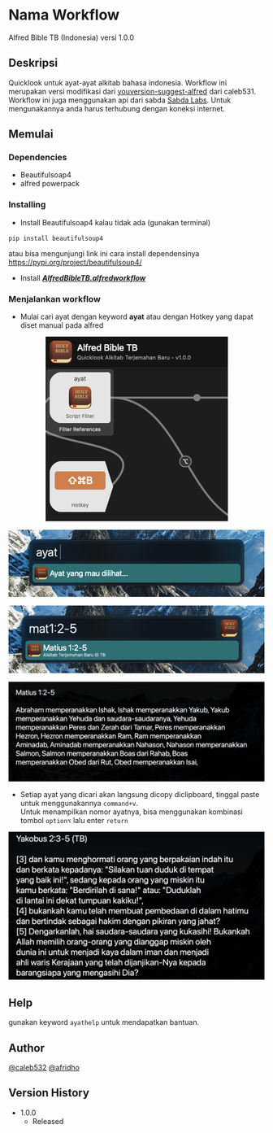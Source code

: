 # Nama Workflow

Alfred Bible TB (Indonesia)
versi 1.0.0

## Deskripsi

Quicklook untuk ayat-ayat alkitab bahasa indonesia. Workflow ini merupakan versi modifikasi dari [youversion-suggest-alfred](https://github.com/caleb531/youversion-suggest-alfred) dari caleb531. Workflow ini juga menggunakan api dari sabda [Sabda Labs](https://labs.sabda.org/API). Untuk mengunakannya anda harus terhubung dengan koneksi internet.

## Memulai

### Dependencies

* Beautifulsoap4
* alfred powerpack

### Installing

* Install Beautifulsoap4 kalau tidak ada (gunakan terminal)
```
pip install beautifulsoup4
```
atau bisa mengunjungi link ini cara install dependensinya https://pypi.org/project/beautifulsoup4/
* Install ***[AlfredBibleTB.alfredworkflow](https://github.com/afridho/bible-terjemahan-baru/releases/)***


### Menjalankan workflow

* Mulai cari ayat dengan keyword **ayat** atau dengan Hotkey yang dapat diset manual pada alfred


<p align="center">
  <img src="https://github.com/afridho/bible-terjemahan-baru/blob/master/screenshot1-a.png?raw=true">
</p>

<p align="center">
  <img src="https://github.com/afridho/bible-terjemahan-baru/blob/master/screenshot1.png?raw=true">
</p>

<p align="center">
  <img src="https://github.com/afridho/bible-terjemahan-baru/blob/master/screenshot2.png?raw=true">
</p>

<p align="center">
  <img src="https://github.com/afridho/bible-terjemahan-baru/blob/master/screenshot3.png?raw=true">
</p>

* Setiap ayat yang dicari akan langsung dicopy diclipboard, tinggal paste untuk menggunakannya `command+v`.  
Untuk menampilkan nomor ayatnya, bisa menggunakan kombinasi tombol `option⌥` lalu enter `return`

<p align="center">
  <img src="https://github.com/afridho/bible-terjemahan-baru/blob/master/screenshot4.png?raw=true">
</p>

## Help

gunakan keyword `ayathelp` untuk mendapatkan bantuan.

## Author

[@caleb532](https://github.com/caleb531/)
[@afridho](https://github.com/afridho/)

## Version History

* 1.0.0
    * Released
